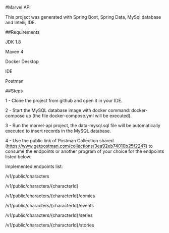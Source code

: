 #Marvel API

This project was generated with Spring Boot, Spring Data, MySql database and Intellij IDE.


##Requirements

JDK 1.8

Maven 4

Docker Desktop

IDE

Postman

##Steps

1 - Clone the project from github and open it in your IDE.

2 - Start the MySQL database image with docker command: docker-compose up (the file docker-compose.yml will be executed).

3 - Run the marvel-api project, the data-mysql.sql file will be automatically executed to insert records in the MySQL database.

4 - Use the public link of Postman Collection shared (https://www.getpostman.com/collections/3ea92eb74010b25f2247) to consume the endpoints or another program of your choice for the endpoints listed below:


Implemented endpoints list:

/v1/public/characters

/v1/public/characters/{characterId}

/v1/public/characters/{characterId}/comics

/v1/public/characters/{characterId}/events

/v1/public/characters/{characterId}/series

/v1/public/characters/{characterId}/stories








